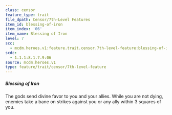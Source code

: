 ```yaml
---
class: censor
feature_type: trait
file_dpath: Censor/7th-Level Features
item_id: blessing-of-iron
item_index: '06'
item_name: Blessing of Iron
level: 7
scc:
  - mcdm.heroes.v1:feature.trait.censor.7th-level-feature:blessing-of-iron
scdc:
  - 1.1.1:8.1.7.9:06
source: mcdm.heroes.v1
type: feature/trait/censor/7th-level-feature
---
```


##### Blessing of Iron

The gods send divine favor to you and your allies. While you are not dying, enemies take a bane on strikes against you or any ally within 3 squares of you.
